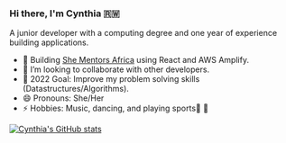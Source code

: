 ### Hi there, I'm Cynthia 🇷🇼 

A junior developer with a computing degree and one year of experience building applications. 
 
- 🔭 Building [She Mentors Africa](https://github.com/ciradu2204/SheMentorsAfrica) using React and AWS Amplify. 
- 👯 I’m looking to collaborate with other developers.
- :goal_net: 2022 Goal: Improve my problem solving skills (Datastructures/Algorithms). 
- 😄 Pronouns: She/Her
- ⚡ Hobbies: Music, dancing, and playing sports:basketball: :volleyball:

[![Cynthia's GitHub stats](https://github-readme-stats.vercel.app/api?username=ciradu2204&show_icons=true&theme=cobalt&count_private=true)](https://github.com/anuraghazra/github-readme-stats)


